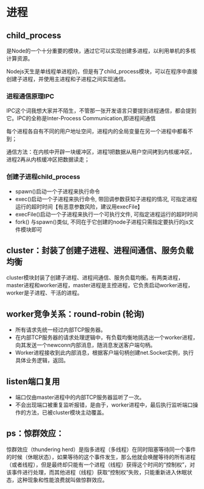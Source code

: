 # 进程

## child_process 

是Node的一个十分重要的模块，通过它可以实现创建多进程，以利用单机的多核计算资源。

Nodejs天生是单线程单进程的，但是有了child_process模块，可以在程序中直接创建子进程，并使用主进程和子进程之间实现通信。

### 进程通信原理IPC

IPC这个词我想大家并不陌生，不管那一张开发语言只要提到进程通信，都会提到它。IPC的全称是Inter-Process Communication,即进程间通信

每个进程各自有不同的用户地址空间，进程内的全局变量在另一个进程中都看不到；

通信方法：在内核中开辟一块缓冲区，进程1把数据从用户空间拷到内核缓冲区，进程2再从内核缓冲区把数据读走；

### 创建子进程child_process

- spawn()启动一个子进程来执行命令
- exec()启动一个子进程来执行命令, 带回调参数获知子进程的情况, 可指定进程运行的超时时间【有恶意参数风险，建议用execFile】
- execFile()启动一个子进程来执行一个可执行文件, 可指定进程运行的超时时间
- fork() 与spawn()类似, 不同在于它创建的node子进程只需指定要执行的js文件模块即可

## cluster：封装了创建子进程、进程间通信、服务负载均衡

 cluster模块封装了创建子进程、进程间通信、服务负载均衡。有两类进程，master进程和worker进程，master进程是主控进程，它负责启动worker进程，worker是子进程、干活的进程。

## worker竞争关系：round-robin (轮询)

- 所有请求先统一经过内部TCP服务器。
- 在内部TCP服务器的请求处理逻辑中，有负载均衡地挑选出一个worker进程，向其发送一个newconn内部消息，随消息发送客户端句柄。
- Worker进程接收到此内部消息，根据客户端句柄创建net.Socket实例，执行具体业务逻辑，返回。

## listen端口复用

- 端口仅由master进程中的内部TCP服务器监听了一次。
- 不会出现端口被重复监听报错，是由于，worker进程中，最后执行监听端口操作的方法，已被cluster模块主动覆盖。

## ps：惊群效应：

惊群效应（thundering herd）是指多进程（多线程）在同时阻塞等待同一个事件的时候（休眠状态），如果等待的这个事件发生，那么他就会唤醒等待的所有进程（或者线程），但是最终却只能有一个进程（线程）获得这个时间的“控制权”，对该事件进行处理，而其他进程（线程）获取“控制权”失败，只能重新进入休眠状态，这种现象和性能浪费就叫做惊群效应。



